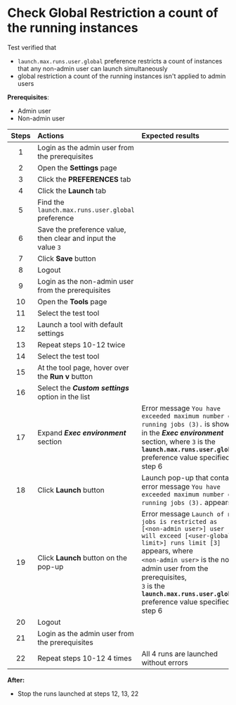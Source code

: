 # Check Global Restriction a count of the running instances

Test verified that 
- `launch.max.runs.user.global` preference restricts a count of instances that any non-admin user can launch simultaneously
- global restriction a count of the running instances isn't applied to admin users 

**Prerequisites**:
- Admin user
- Non-admin user

| Steps | Actions                                                       | Expected results                                                                                                                                                                                                                                                                                         |
|:-----:|:--------------------------------------------------------------|:---------------------------------------------------------------------------------------------------------------------------------------------------------------------------------------------------------------------------------------------------------------------------------------------------------|
|   1   | Login as the admin user from the prerequisites                |                                                                                                                                                                                                                                                                                                          |
|   2   | Open the **Settings** page                                    |                                                                                                                                                                                                                                                                                                          |
|   3   | Click the **PREFERENCES** tab                                 |                                                                                                                                                                                                                                                                                                          |
|   4   | Click the **Launch** tab                                      |                                                                                                                                                                                                                                                                                                          |
|   5   | Find the `launch.max.runs.user.global` preference             |                                                                                                                                                                                                                                                                                                          |
|   6   | Save the preference value, then clear and input the value `3` |                                                                                                                                                                                                                                                                                                          |
|   7   | Click **Save** button                                         |                                                                                                                                                                                                                                                                                                          | 
|   8   | Logout                                                        |                                                                                                                                                                                                                                                                                                          |
|   9   | Login as the non-admin user from the prerequisites            |                                                                                                                                                                                                                                                                                                          |
|  10   | Open the **Tools** page                                       |                                                                                                                                                                                                                                                                                                          |
|  11   | Select the test tool                                          |                                                                                                                                                                                                                                                                                                          |
|  12   | Launch a tool with default settings                           |                                                                                                                                                                                                                                                                                                          |
|  13   | Repeat steps 10-12 twice                                      |                                                                                                                                                                                                                                                                                                          |
|  14   | Select the test tool                                          |                                                                                                                                                                                                                                                                                                          |
|  15   | At the tool page, hover over the **Run v** button             |                                                                                                                                                                                                                                                                                                          |
|  16   | Select the ***Custom settings*** option in the list           |                                                                                                                                                                                                                                                                                                          |
|  17   | Expand ***Exec environment*** section                         | Error message `You have exceeded maximum number of running jobs (3).` is shown in the ***Exec environment*** section, where `3` is the **`launch.max.runs.user.global`** preference value specified at step 6                                                                                                                                                                             |
|  18   | Click **Launch** button                                       | Launch pop-up that contains error message `You have exceeded maximum number of running jobs (3).` appears                                                                                                                                         |
|  19   | Click **Launch** button on the pop-up                         | Error message `Launch of new jobs is restricted as [<non-admin user>] user will exceed [<user-global-limit>] runs limit [3]` appears, where <br> `<non-admin user>` is the non-admin user from the prerequisites, <br> `3` is the **`launch.max.runs.user.global`** preference value specified at step 6 |
|  20   | Logout                                                        |                                                                                                                                                                                                                                                                                                          |
|  21   | Login as the admin user from the prerequisites                |                                                                                                                                                                                                                                                                                                          |
|  22   | Repeat steps 10-12 4 times                                    | All 4 runs are launched without errors                                                                                                                                                                                                                                                                   | 

**After:**
- Stop the runs launched at steps 12, 13, 22
